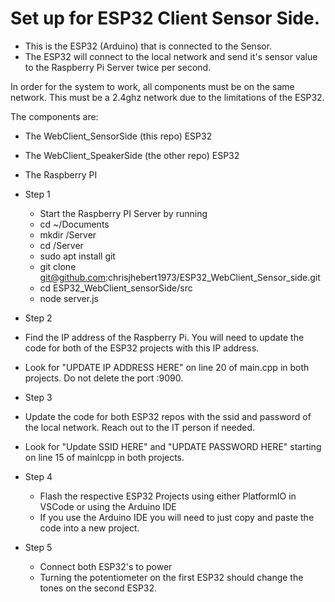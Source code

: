 # Set up for ESP32 Client Sensor Side.

* This is the ESP32 (Arduino) that is connected to the Sensor.
* The ESP32 will connect to the local network and send it's sensor value to the Raspberry Pi Server twice per second.

In order for the system to work, all components must be on the same network. This must be a 2.4ghz network due to the limitations of the ESP32.

The components are:

* The WebClient_SensorSide (this repo) ESP32
* The WebClient_SpeakerSide (the other repo) ESP32
* The Raspberry PI


* Step 1
  * Start the Raspberry PI Server by running
  * cd ~/Documents
  * mkdir /Server
  * cd /Server
  * sudo apt install git
  * git clone git@github.com:chrisjhebert1973/ESP32_WebClient_Sensor_side.git
  * cd ESP32_WebClient_sensorSide/src
  * node server.js
*  Step 2
  * Find the IP address of the Raspberry Pi. You will need to update the code for both of the ESP32 projects with this IP address.
  * Look for "UPDATE IP ADDRESS HERE" on line 20 of main.cpp in both projects. Do not delete the port :9090.
*  Step 3
  * Update the code for both ESP32 repos with the ssid and password of the local network. Reach out to the IT person if needed.
  * Look for "Update SSID HERE" and "UPDATE PASSWORD HERE" starting on line 15 of mainlcpp in both projects.
* Step 4
  * Flash the respective ESP32 Projects using either PlatformIO in VSCode or using the Arduino IDE
  * If you use the Arduino IDE you will need to just copy and paste the code into a new project.
* Step 5
  * Connect both ESP32's to power
  * Turning the potentiometer on the first ESP32 should change the tones on the second ESP32.
